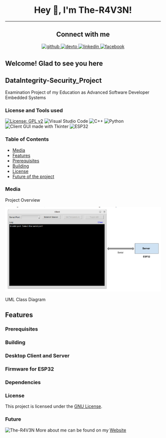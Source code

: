# <div align="center">Hey 👋, I'm The-R4V3N!</div>  

----

## <div align="center"> Connect with me  

<div align="center">
 <a href="https://github.com/The-R4V3N" target="_blank">
<img src=https://img.shields.io/badge/github-%2324292e.svg?&style=flat&logo=github&logoColor=white alt=github style="margin-bottom: 5px;" />
<a href="https://dev.to/ther4v3n" target="_blank">
<img src=https://img.shields.io/badge/dev.to-%2308090A.svg?&style=flat&logo=dev.to&logoColor=white alt=devto style="margin-bottom: 5px;" />
</a>
<a href="https://linkedin.com/in/oliver-joisten" target="_blank">
<img src=https://img.shields.io/badge/linkedin-%231E77B5.svg?&style=flat&logo=linkedin&logoColor=white alt=linkedin style="margin-bottom: 5px;" />
</a>
<a href="https://www.facebook.com/oliver.joisten" target="_blank">
<img src=https://img.shields.io/badge/facebook-%232E87FB.svg?&style=flat&logo=facebook&logoColor=white alt=facebook style="margin-bottom: 5px;" />
</a>

</a>  
</div>
  
## Welcome! Glad to see you here  

## DataIntegrity-Security_Project

Examination Project of my Education as Advanced Software Developer Embedded Systems

### License and Tools used

[![License: GPL v2](https://img.shields.io/badge/License-GPL_v2-blue.svg?style=flat)](https://www.gnu.org/licenses/old-licenses/gpl-2.0.en.html)
![Visual Studio Code](https://img.shields.io/badge/Visual%20Studio%20Code-0078d7.svg?style=flat&logo=visual-studio-code&logoColor=white)
![C++](https://img.shields.io/badge/c++-%2300599C.svg?style=flat&logo=c%2B%2B&logoColor=white)
![Python](https://img.shields.io/badge/python-3670A0?style=flat&logo=python&logoColor=ffdd54)
![Client GUI made with Tkinter](https://img.shields.io/badge/Client%20GUI%20made%20with%20Tkinter-8A2BE2.svg?style=flat&logo=tkinter&logoColor=white)
![ESP32](https://img.shields.io/badge/Server%20Platform%20ESP32%20EVB-green.svg?style=flat&logo=ESP32&logoColor=white)

### Table of Contents

- [Media](#media)
- [Features](#features)
- [Prerequisites](#prerequisites)
- [Building](#building)
- [License](#license)
- [Future of the project](#future)

### Media

Project Overview

![Project Overview](https://github.com/The-R4V3N/DataIntegrity-Security_Project/blob/master/media/overview.png)

UML Class Diagram

## Features

### Prerequisites

### Building

### Desktop Client and Server

### Firmware for ESP32

### Dependencies

### License

This project is licensed under the [GNU License](https://github.com/The-R4V3N/DataIntegrity-Security_Project/blob/master/LICENSE).

### Future

![The-R4V3N](https://github.com/The-R4V3N.png?size=50) More about me can be found on my [Website](https://www.oliver-joisten.se)
